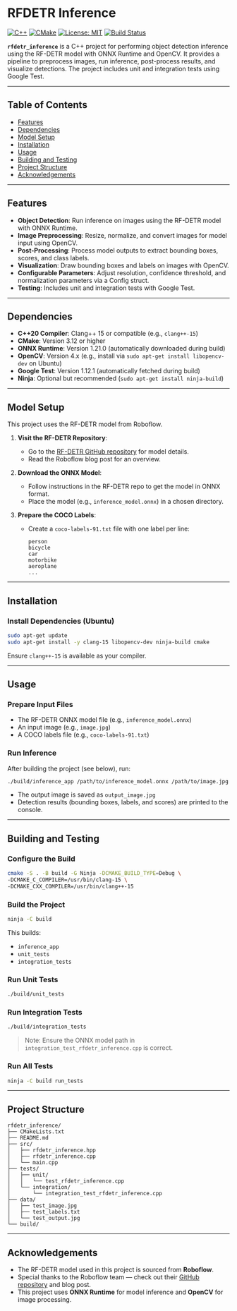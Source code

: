 # RFDETR Inference

[![C++](https://img.shields.io/badge/language-C++20-blue.svg)](https://en.cppreference.com/w/cpp)
[![CMake](https://img.shields.io/badge/build%20system-CMake-blue.svg)](https://cmake.org/)
[![License: MIT](https://img.shields.io/badge/license-MIT-green.svg)](LICENSE)
[![Build Status](https://img.shields.io/badge/build-passing-brightgreen.svg)](https://github.com/<your-username>/rfdetr_inference/actions)

**`rfdetr_inference`** is a C++ project for performing object detection inference using the RF-DETR model with ONNX Runtime and OpenCV. It provides a pipeline to preprocess images, run inference, post-process results, and visualize detections. The project includes unit and integration tests using Google Test.

---

## Table of Contents

- [Features](#features)
- [Dependencies](#dependencies)
- [Model Setup](#model-setup)
- [Installation](#installation)
- [Usage](#usage)
- [Building and Testing](#building-and-testing)
- [Project Structure](#project-structure)
- [Acknowledgements](#acknowledgements)

---

## Features

- **Object Detection**: Run inference on images using the RF-DETR model with ONNX Runtime.  
- **Image Preprocessing**: Resize, normalize, and convert images for model input using OpenCV.  
- **Post-Processing**: Process model outputs to extract bounding boxes, scores, and class labels.  
- **Visualization**: Draw bounding boxes and labels on images with OpenCV.  
- **Configurable Parameters**: Adjust resolution, confidence threshold, and normalization parameters via a Config struct.  
- **Testing**: Includes unit and integration tests with Google Test.

---

## Dependencies

- **C++20 Compiler**: Clang++ 15 or compatible (e.g., `clang++-15`)
- **CMake**: Version 3.12 or higher
- **ONNX Runtime**: Version 1.21.0 (automatically downloaded during build)
- **OpenCV**: Version 4.x (e.g., install via `sudo apt-get install libopencv-dev` on Ubuntu)
- **Google Test**: Version 1.12.1 (automatically fetched during build)
- **Ninja**: Optional but recommended (`sudo apt-get install ninja-build`)

---

## Model Setup

This project uses the RF-DETR model from Roboflow.

1. **Visit the RF-DETR Repository**:
   - Go to the [RF-DETR GitHub repository](https://github.com/roboflow/rf-detr) for model details.
   - Read the Roboflow blog post for an overview.

2. **Download the ONNX Model**:
   - Follow instructions in the RF-DETR repo to get the model in ONNX format.
   - Place the model (e.g., `inference_model.onnx`) in a chosen directory.

3. **Prepare the COCO Labels**:
   - Create a `coco-labels-91.txt` file with one label per line:
     ```
     person
     bicycle
     car
     motorbike
     aeroplane
     ...
     ```

---

## Installation

### Install Dependencies (Ubuntu)

```bash
sudo apt-get update
sudo apt-get install -y clang-15 libopencv-dev ninja-build cmake
```

Ensure `clang++-15` is available as your compiler.

---

## Usage

### Prepare Input Files

- The RF-DETR ONNX model file (e.g., `inference_model.onnx`)
- An input image (e.g., `image.jpg`)
- A COCO labels file (e.g., `coco-labels-91.txt`)

### Run Inference

After building the project (see below), run:

```bash
./build/inference_app /path/to/inference_model.onnx /path/to/image.jpg /path/to/coco-labels-91.txt
```

- The output image is saved as `output_image.jpg`
- Detection results (bounding boxes, labels, and scores) are printed to the console.

---

## Building and Testing

### Configure the Build

```bash
cmake -S . -B build -G Ninja -DCMAKE_BUILD_TYPE=Debug \
-DCMAKE_C_COMPILER=/usr/bin/clang-15 \
-DCMAKE_CXX_COMPILER=/usr/bin/clang++-15
```

### Build the Project

```bash
ninja -C build
```

This builds:

- `inference_app`
- `unit_tests`
- `integration_tests`

### Run Unit Tests

```bash
./build/unit_tests
```

### Run Integration Tests

```bash
./build/integration_tests
```

> Note: Ensure the ONNX model path in `integration_test_rfdetr_inference.cpp` is correct.

### Run All Tests

```bash
ninja -C build run_tests
```

---

## Project Structure

```
rfdetr_inference/
├── CMakeLists.txt
├── README.md
├── src/
│   ├── rfdetr_inference.hpp
│   ├── rfdetr_inference.cpp
│   └── main.cpp
├── tests/
│   ├── unit/
│   │   └── test_rfdetr_inference.cpp
│   └── integration/
│       └── integration_test_rfdetr_inference.cpp
├── data/
│   ├── test_image.jpg
│   ├── test_labels.txt
│   └── test_output.jpg
└── build/
```

---

## Acknowledgements

- The RF-DETR model used in this project is sourced from **Roboflow**.
- Special thanks to the Roboflow team — check out their [GitHub repository](https://github.com/roboflow/rf-detr) and blog post.
- This project uses **ONNX Runtime** for model inference and **OpenCV** for image processing.
